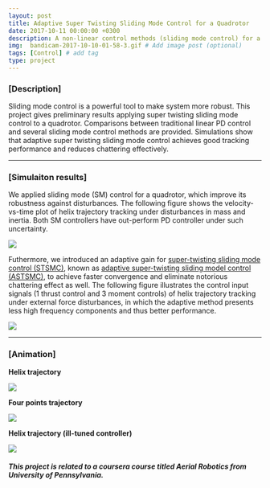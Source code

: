 ```yaml
---
layout: post
title: Adaptive Super Twisting Sliding Mode Control for a Quadrotor
date: 2017-10-11 00:00:00 +0300
description: A non-linear control methods (sliding mode control) for a quadrotor.
img:  bandicam-2017-10-10-01-58-3.gif # Add image post (optional)
tags: [Control] # add tag
type: project
---
```


### [Description]
Sliding mode control is a powerful tool to make system more robust. 
This project gives preliminary results applying super twisting sliding mode control to a quadrotor. 
Comparisons between traditional linear PD control and several sliding mode control methods are provided. 
Simulations show that adaptive super twisting sliding mode control achieves good tracking performance and reduces chattering effectively.

---
### [Simulaiton results]

We applied sliding mode (SM) control for a quadrotor, which improve its robustness against disturbances. 
The following figure shows the velocity-vs-time plot of helix trajectory tracking under disturbances in mass and inertia. 
Both SM controllers have out-perform PD controller under such uncertainty.

![](https://shaoanlu.files.wordpress.com/2017/10/vel_compare.png)

Futhermore, we introduced an adaptive gain for [super-twisting sliding mode control (STSMC)](http://www.sciencedirect.com/science/article/pii/S2405896316300672), known as [adaptive super-twisting sliding model control (ASTSMC)](https://ieeexplore.ieee.org/document/7487462), to achieve faster convergence and eliminate notorious chattering effect as well.
The following figure illustrates the control input signals (1 thrust control and 3 moment controls) of helix trajectory tracking under external force disturbances, in which the adaptive method presents less high frequency components and thus better performance.

![](https://shaoanlu.files.wordpress.com/2017/10/compare_inpall_helix_uncert2.png)

---
### [Animation]

**Helix trajectory**

![](https://shaoanlu.files.wordpress.com/2017/10/bandicam-2017-10-09-22-33-2.gif)

**Four points trajectory**

![](https://shaoanlu.files.wordpress.com/2017/10/bandicam-2017-10-10-01-58-3.gif)

**Helix trajectory (ill-tuned controller)**

![](https://shaoanlu.files.wordpress.com/2017/10/ezgif-2-6a8dbc3e03.gif)

##### This project is related to a coursera course titled Aerial Robotics from University of Pennsylvania.
